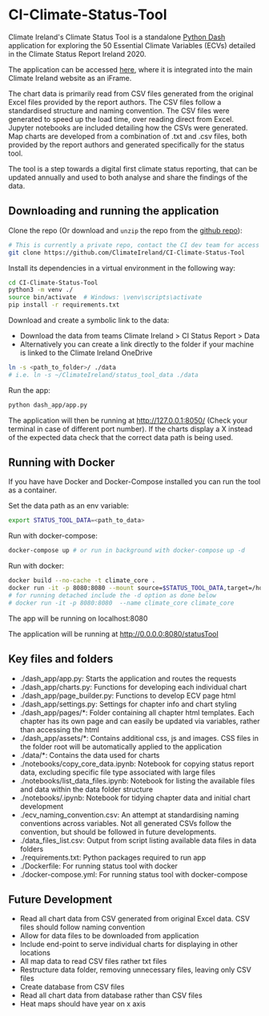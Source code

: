 CI-Climate-Status-Tool
=========================================================
Climate Ireland's Climate Status Tool is a standalone [Python Dash](https://dash.plotly.com/) application for exploring the 50 Essential Climate Variables (ECVs) detailed in the Climate Status Report Ireland 2020.

The application can be accessed [here](http://www.climateireland.ie/#!/tools/statusReport2020), where it is integrated into the main Climate Ireland website as an iFrame.

The chart data is primarily read from CSV files generated from the original Excel files provided by the report authors. The CSV files follow a standardised structure and naming convention. The CSV files were generated to speed up the load time, over reading direct from Excel. Jupyter notebooks are included detailing how the CSVs were generated. Map charts are developed from a combination of .txt and .csv files, both provided by the report authors and generated specifically for the status tool.

The tool is a step towards a digital first climate status reporting, that can be updated annually and used to both analyse and share the findings of the data.

## Downloading and running the application

Clone the repo (Or download and `unzip` the repo from the [github repo](https://github.com/ClimateIreland/CI-Climate-Status-Tool)):
```bash
# This is currently a private repo, contact the CI dev team for access
git clone https://github.com/ClimateIreland/CI-Climate-Status-Tool 
```

Install its dependencies in a virtual environment in the following way:

```bash
cd CI-Climate-Status-Tool
python3 -m venv ./
source bin/activate  # Windows: \venv\scripts\activate
pip install -r requirements.txt
```

Download and create a symbolic link to the data:
 - Download the data from teams Climate Ireland > CI Status Report > Data
 - Alternatively you can create a link directly to the folder if your machine is linked to the Climate Ireland OneDrive
 
 ```bash
ln -s <path_to_folder>/ ./data
# i.e. ln -s ~/ClimateIreland/status_tool_data ./data
```

Run the app:
```bash
python dash_app/app.py
```

The application will then be running at http://127.0.0.1:8050/ (Check your terminal in case of different port number). If the charts display a X instead of the expected data check that the correct data path is being used.

## Running with Docker

If you have have Docker and Docker-Compose installed you can run the tool as a container.

Set the data path as an env variable:
```bash
export STATUS_TOOL_DATA=<path_to_data>
```

Run with docker-compose:
```bash
docker-compose up # or run in background with docker-compose up -d
```

Run with docker:
```bash
docker build --no-cache -t climate_core .
docker run -it -p 8080:8080 --mount source=$STATUS_TOOL_DATA,target=/home/data --name climate_status_tool climate_status_tool
# for running detached include the -d option as done below
# docker run -it -p 8080:8080  --name climate_core climate_core
```
The app will be running on localhost:8080


The application will be running at http://0.0.0.0:8080/statusTool




## Key files and folders

- ./dash_app/app.py: Starts the application and routes the requests
- ./dash_app/charts.py: Functions for developing each individual chart
- ./dash_app/page_builder.py: Functions to develop ECV page html
- ./dash_app/settings.py: Settings for chapter info and chart styling
- ./dash_app/pages/*: Folder containing all chapter html templates. Each chapter has its own page and can easily be updated via variables, rather than accessing the html
- ./dash_app/assets/*: Contains additional css, js and images. CSS files in the folder root will be automatically applied to the application
- ./data/*: Contains the data used for charts
- ./notebooks/copy_core_data.ipynb: Notebook for copying status report data, excluding specific file type associated with large files
- ./notebooks/list_data_files.ipynb: Notebook for listing the available files and data within the data folder structure
- ./notebooks/<chapter>.ipynb: Notebook for tidying chapter data and initial chart development
- ./ecv_naming_convention.csv: An attempt at standardising naming conventions across variables. Not all generated CSVs follow the convention, but should be followed in future developments.
- ./data_files_list.csv: Output from script listing available data files in data folders
- ./requirements.txt: Python packages required to run app
- ./Dockerfile: For running status tool with docker
- ./docker-compose.yml: For running status tool with docker-compose

## Future Development
- Read all chart data from CSV generated from original Excel data. CSV files should follow naming convention
- Allow for data files to be downloaded from application
- Include end-point to serve individual charts for displaying in other locations 
- All map data to read CSV files rather txt files
- Restructure data folder, removing unnecessary files, leaving only CSV files
- Create database from CSV files
- Read all chart data from database rather than CSV files
- Heat maps should have year on x axis